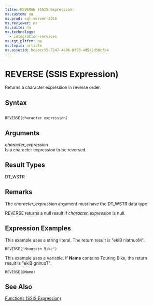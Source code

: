 ```yaml
---
title: REVERSE (SSIS Expression)
ms.custom: na
ms.prod: sql-server-2016
ms.reviewer: na
ms.suite: na
ms.technology: 
  - integration-services
ms.tgt_pltfrm: na
ms.topic: article
ms.assetid: bcebcc55-7247-4896-8f53-4d582d58cfb4
---
```

# REVERSE (SSIS Expression)
  Returns a character expression in reverse order.  
  
## Syntax  
  
```  
  
REVERSE(character_expression)  
```  
  
## Arguments  
 *character\_expression*  
 Is a character expression to be reversed.  
  
## Result Types  
 DT\_WSTR  
  
## Remarks  
 The *character\_expression* argument must have the DT\_WSTR data type.  
  
 REVERSE returns a null result if *character\_expression* is null.  
  
## Expression Examples  
 This example uses a string literal. The return result is "ekiB niatnuoM".  
  
```  
REVERSE("Mountain Bike")  
```  
  
 This example uses a variable. If **Name** contains Touring Bike, the return result is "ekiB gniruoT".  
  
```  
REVERSE(@Name)  
```  
  
## See Also  
 [Functions &#40;SSIS Expression&#41;](../../Topics/TopicNameNotContainA/Functions--SSIS-Expression-.md)  
  
  